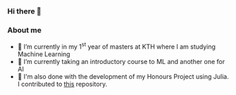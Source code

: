 ### Hi there 👋

### About me
- 🔭 I’m currently in my 1<sup>st</sup> year of masters at KTH where I am studying Machine Learning
- 🌱 I’m currently taking an introductory course to ML and another one for AI 
- 🔬 I'm also done with the development of my Honours Project using Julia. I contributed to [this](https://github.com/Herb-AI/HerbSearch.jl) repository.
